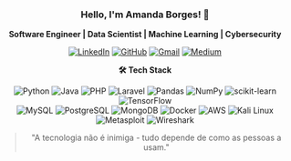<div align="center">
  
### Hello, I'm Amanda Borges! 👋

**Software Engineer | Data Scientist | Machine Learning | Cybersecurity**

[![LinkedIn](https://img.shields.io/badge/-LinkedIn-0A66C2?style=for-the-badge&logo=linkedin&logoColor=white)](https://linkedin.com/in/amandadecassiaborges)
[![GitHub](https://img.shields.io/badge/-GitHub-181717?style=for-the-badge&logo=github&logoColor=white)](https://github.com/amandadecassiaborges)
[![Gmail](https://img.shields.io/badge/-Gmail-EA4335?style=for-the-badge&logo=gmail&logoColor=white)](mailto:amandaborgeses@email.com)
[![Medium](https://img.shields.io/badge/-Medium-000000?style=for-the-badge&logo=medium&logoColor=white)](https://medium.com/@yourusername)

<div style="align-items: center;">

**🛠️ Tech Stack**
  
  ![Python](https://img.shields.io/badge/-Python-3776AB?style=flat-square&logo=python&logoColor=white)
  ![Java](https://img.shields.io/badge/-Java-007396?style=flat-square&logo=java&logoColor=white)
  ![PHP](https://img.shields.io/badge/-PHP-777BB4?style=flat-square&logo=php&logoColor=white)
  ![Laravel](https://img.shields.io/badge/-Laravel-FF2D20?style=flat-square&logo=laravel&logoColor=white)
  ![Pandas](https://img.shields.io/badge/-Pandas-150458?style=flat-square&logo=pandas&logoColor=white)
  ![NumPy](https://img.shields.io/badge/-NumPy-013243?style=flat-square&logo=numpy&logoColor=white)
  ![scikit-learn](https://img.shields.io/badge/-scikit--learn-F7931E?style=flat-square&logo=scikit-learn&logoColor=white)
  ![TensorFlow](https://img.shields.io/badge/-TensorFlow-FF6F00?style=flat-square&logo=tensorflow&logoColor=white)  
  ![MySQL](https://img.shields.io/badge/-MySQL-4479A1?style=flat-square&logo=mysql&logoColor=white)
  ![PostgreSQL](https://img.shields.io/badge/-PostgreSQL-4169E1?style=flat-square&logo=postgresql&logoColor=white)
  ![MongoDB](https://img.shields.io/badge/-MongoDB-47A248?style=flat-square&logo=mongodb&logoColor=white)
  ![Docker](https://img.shields.io/badge/-Docker-2496ED?style=flat-square&logo=docker&logoColor=white)
  ![AWS](https://img.shields.io/badge/-AWS-232F3E?style=flat-square&logo=amazon-aws&logoColor=white)
  ![Kali Linux](https://img.shields.io/badge/-Kali_Linux-557C94?style=flat-square&logo=kalilinux&logoColor=white)
  ![Metasploit](https://img.shields.io/badge/-Metasploit-F00F00?style=flat-square)
  ![Wireshark](https://img.shields.io/badge/-Wireshark-1679A7?style=flat-square&logo=wireshark&logoColor=white)

</div>

>"A tecnologia não é inimiga - tudo depende de como as pessoas a usam."

</div>
